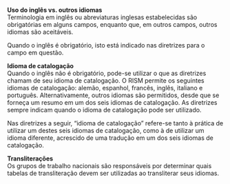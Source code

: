**Uso do inglês vs. outros idiomas**  
Terminologia em inglês ou abreviaturas inglesas estabelecidas são obrigatórias em alguns campos, enquanto que, em outros campos, outros idiomas são aceitáveis.

Quando o inglês é obrigatório, isto está indicado nas diretrizes para o campo em questão.

**Idioma de catalogação**  
Quando o inglês não é obrigatório, pode-se utilizar o que as diretrizes chamam de seu idioma de catalogação. O RISM permite os seguintes idiomas de catalogação: alemão, espanhol, francês, inglês, italiano e português. Alternativamente, outros idiomas são permitidos, desde que se forneça um resumo em um dos seis idiomas de catalogação. As diretrizes sempre indicam quando o idioma de catalogação pode ser utilizado.

Nas diretrizes a seguir, “idioma de catalogação” refere-se tanto à prática de utilizar um destes seis idiomas de catalogação, como à de utilizar um idioma diferente, acrescido de uma tradução em um dos seis idiomas de catalogação.

**Transliterações**  
Os grupos de trabalho nacionais são responsáveis por determinar quais tabelas de transliteração devem ser utilizadas ao transliterar seus idiomas.